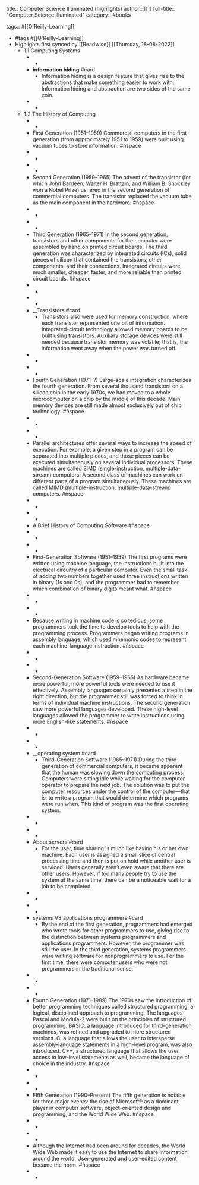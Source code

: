 title:: Computer Science Illuminated (highlights)
author:: [[]]
full-title:: "Computer Science Illuminated"
category:: #books

tags:: #[[O'Reilly-Learning]]

- #tags #[[O'Reilly-Learning]]
- Highlights first synced by [[Readwise]] [[Thursday, 18-08-2022]]
	- 1.1 Computing Systems
		- -
		- __information hiding__ #card
			- Information hiding is a design feature that gives rise to the abstractions that make something easier to work with. Information hiding and abstraction are two sides of the same coin.
		- -
	- 1.2 The History of Computing
		- -
		- First Generation (1951–1959)
		  Commercial computers in the first generation (from approximately 1951 to 1959) were built using vacuum tubes to store information. #ñspace
		- -
		- -
		- Second Generation (1959–1965)
		  The advent of the transistor (for which John Bardeen, Walter H. Brattain, and William B. Shockley won a Nobel Prize) ushered in the second generation of commercial computers. The transistor replaced the vacuum tube as the main component in the hardware. #ñspace
		- -
		- -
		- Third Generation (1965–1971)
		  In the second generation, transistors and other components for the computer were assembled by hand on printed circuit boards. The third generation was characterized by integrated circuits (ICs), solid pieces of silicon that contained the transistors, other components, and their connections. Integrated circuits were much smaller, cheaper, faster, and more reliable than printed circuit boards. #ñspace
		- -
		- -
		- __Transistors #card
			- Transistors also were used for memory construction, where each transistor represented one bit of information. Integrated-circuit technology allowed memory boards to be built using transistors. Auxiliary storage devices were still needed because transistor memory was volatile; that is, the information went away when the power was turned off.
		- -
		- -
		- Fourth Generation (1971–?)
		  Large-scale integration characterizes the fourth generation. From several thousand transistors on a silicon chip in the early 1970s, we had moved to a whole microcomputer on a chip by the middle of this decade. Main memory devices are still made almost exclusively out of chip technology. #ñspace
		- -
		- -
		- Parallel architectures offer several ways to increase the speed of execution. For example, a given step in a program can be separated into multiple pieces, and those pieces can be executed simultaneously on several individual processors. These machines are called SIMD (single-instruction, multiple-data-stream) computers. A second class of machines can work on different parts of a program simultaneously. These machines are called MIMD (multiple-instruction, multiple-data-stream) computers. #ñspace
		- -
		- -
		- A Brief History of Computing Software #ñspace
		- -
		- -
		- First-Generation Software (1951–1959)
		  The first programs were written using machine language, the instructions built into the electrical circuitry of a particular computer. Even the small task of adding two numbers together used three instructions written in binary (1s and 0s), and the programmer had to remember which combination of binary digits meant what. #ñspace
		- -
		- -
		- Because writing in machine code is so tedious, some programmers took the time to develop tools to help with the programming process. Programmers began writing programs in assembly language, which used mnemonic codes to represent each machine-language instruction. #ñspace
		- -
		- -
		- Second-Generation Software (1959–1965)
		  As hardware became more powerful, more powerful tools were needed to use it effectively. Assembly languages certainly presented a step in the right direction, but the programmer still was forced to think in terms of individual machine instructions. The second generation saw more powerful languages developed. These high-level languages allowed the programmer to write instructions using more English-like statements. #ñspace
		- -
		- -
		- __operating system #card
			- Third-Generation Software (1965–1971)
			  During the third generation of commercial computers, it became apparent that the human was slowing down the computing process. Computers were sitting idle while waiting for the computer operator to prepare the next job. The solution was to put the computer resources under the control of the computer—that is, to write a program that would determine which programs were run when. This kind of program was the first operating system.
		- -
		- -
		- About servers #card
			- For the user, time sharing is much like having his or her own machine. Each user is assigned a small slice of central processing time and then is put on hold while another user is serviced. Users generally aren’t even aware that there are other users. However, if too many people try to use the system at the same time, there can be a noticeable wait for a job to be completed.
		- -
		- -
		- systems VS applications programmers #card
			- By the end of the first generation, programmers had emerged who wrote tools for other programmers to use, giving rise to the distinction between systems programmers and applications programmers. However, the programmer was still the user. In the third generation, systems programmers were writing software for nonprogrammers to use. For the first time, there were computer users who were not programmers in the traditional sense.
		- -
		- -
		- Fourth Generation (1971–1989)
		  The 1970s saw the introduction of better programming techniques called structured programming, a logical, disciplined approach to programming. The languages Pascal and Modula-2 were built on the principles of structured programming. BASIC, a language introduced for third-generation machines, was refined and upgraded to more structured versions. C, a language that allows the user to intersperse assembly-language statements in a high-level program, was also introduced. C++, a structured language that allows the user access to low-level statements as well, became the language of choice in the industry. #ñspace
		- -
		- -
		- Fifth Generation (1990–Present)
		  The fifth generation is notable for three major events: the rise of Microsoft® as a dominant player in computer software, object-oriented design and programming, and the World Wide Web. #ñspace
		- -
		- -
		- Although the Internet had been around for decades, the World Wide Web made it easy to use the Internet to share information around the world. User-generated and user-edited content became the norm. #ñspace
		- -